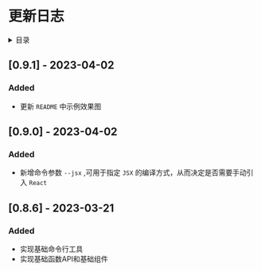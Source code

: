 
# 更新日志

<details >
  <summary>目录</summary>

  &emsp;&emsp;[[0.9.1] - 2023-04-02](#[091]---2023-04-02)<br/>
  &emsp;&emsp;&emsp;&emsp;[Added](#added)<br/>
  &emsp;&emsp;[[0.9.0] - 2023-04-02](#[090]---2023-04-02)<br/>
  &emsp;&emsp;&emsp;&emsp;[Added](#added)<br/>
  &emsp;&emsp;[[0.8.6] - 2023-03-21](#[086]---2023-03-21)<br/>
  &emsp;&emsp;&emsp;&emsp;[Added](#added)<br/>

</details>

## [0.9.1] - 2023-04-02

### Added

* 更新 `README` 中示例效果图


## [0.9.0] - 2023-04-02

### Added

* 新增命令参数 `--jsx` ,可用于指定 `JSX` 的编译方式，从而决定是否需要手动引入 `React` 


## [0.8.6] - 2023-03-21

### Added

* 实现基础命令行工具
* 实现基础函数API和基础组件

